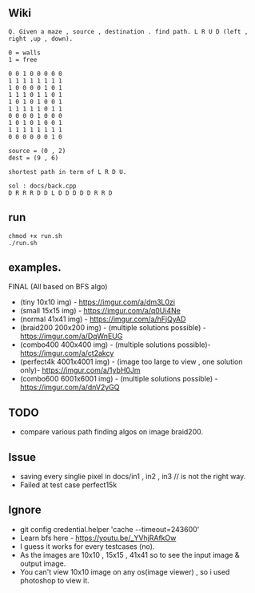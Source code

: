 ## Wiki
```
Q. Given a maze , source , destination . find path. L R U D (left , right ,up , down).

0 = walls
1 = free

0 0 1 0 0 0 0 0  
1 1 1 1 1 1 1 1  
1 0 0 0 0 1 0 1  
1 1 1 0 1 1 0 1  
1 0 1 0 1 0 0 1  
1 1 1 1 1 0 1 1  
0 0 0 0 1 0 0 0  
1 0 1 0 1 0 0 1  
1 1 1 1 1 1 1 1  
0 0 0 0 0 0 1 0  

source = (0 , 2)
dest = (9 , 6)

shortest path in term of L R D U.

sol : docs/back.cpp
D R R R D D L D D D D D R R D
```

## run
```
chmod +x run.sh
./run.sh
```

## examples.
FINAL (All based on BFS algo)
- (tiny 10x10 img) - https://imgur.com/a/dm3L0zi
- (small 15x15 img) - https://imgur.com/a/q0Ui4Ne
- (normal 41x41 img) - https://imgur.com/a/hFjQyAD
- (braid200 200x200 img) - (multiple solutions possible) - https://imgur.com/a/DqWnEUG
- (combo400 400x400 img) - (multiple solutions possible)- https://imgur.com/a/ct2akcy
- (perfect4k 4001x4001 img) - (image too large to view , one solution only)- https://imgur.com/a/1ybH0Jm 
- (combo600 6001x6001 img) - (multiple solutions possible) - https://imgur.com/a/dnV2yGQ

## TODO
- compare various path finding algos on image braid200.

## Issue
- saving every singlie pixel in docs/in1 , in2 , in3 // is not the right way.
- Failed at test case perfect15k

## Ignore
- git config credential.helper 'cache --timeout=243600'
- Learn bfs here - https://youtu.be/_YVhjRAfkOw 
- I guess it works for every  testcases (no).
- As the images are 10x10 , 15x15 , 41x41 so to see the input image & output image.
- You can't view 10x10 image on any os(image viewer) , so i used photoshop to view it.


